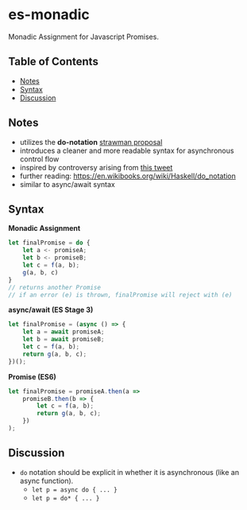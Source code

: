 # es-monadic
Monadic Assignment for Javascript Promises.

## Table of Contents
* [Notes](#notes)
* [Syntax](#syntax)
* [Discussion](#discussion)

## Notes
- utilizes the __do-notation__ [strawman proposal](http://wiki.ecmascript.org/doku.php?id=strawman:do_expressions)
- introduces a cleaner and more readable syntax for asynchronous control flow
- inspired by controversy arising from [this tweet](https://twitter.com/izs/status/694321665430261760)
- further reading: https://en.wikibooks.org/wiki/Haskell/do_notation
- similar to async/await syntax

## Syntax

__Monadic Assignment__
```js
let finalPromise = do {
	let a <- promiseA;
	let b <- promiseB;
	let c = f(a, b);
	g(a, b, c)
}
// returns another Promise
// if an error (e) is thrown, finalPromise will reject with (e)
```

__async/await (ES Stage 3)__
```js
let finalPromise = (async () => {
	let a = await promiseA;
	let b = await promiseB;
	let c = f(a, b);
	return g(a, b, c);
})();
```

__Promise (ES6)__
```js
let finalPromise = promiseA.then(a =>
	promiseB.then(b => {
		let c = f(a, b);
		return g(a, b, c);
	})
);
```

## Discussion
- `do` notation should be explicit in whether it is asynchronous (like an async function).
	- `let p = async do { ... }`
	- `let p = do* { ... }`
